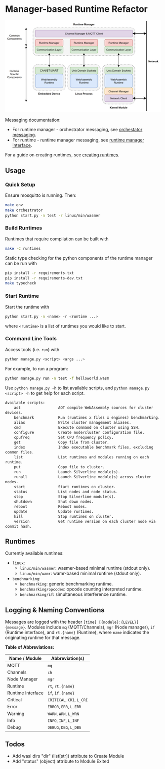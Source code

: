 # Manager-based Runtime Refactor

![Manager Architecture](docs/manager_architecture.PNG)

Messaging documentation:
- For runtime manager - orchestrator messaging, see [orchestator messaging](docs/messaging.rst).
- For runtime - runtime manager messaging, see [runtime manager interface](docs/interface.md).

For a guide on creating runtimes, see [creating runtimes](docs/creating_runtimes.md).

## Usage

### Quick Setup
Ensure mosquitto is running. Then:
```sh
make env
make orchestrator
python start.py -n test -r linux/min/wasmer
```

### Build Runtimes
Runtimes that require compilation can be built with
```sh
make -C runtimes
```
Static type checking for the python components of the runtime manager can be run with
```sh
pip install -r requirements.txt
pip install -r requirements-dev.txt
make typecheck
```

### Start Runtime
Start the runtime with
```sh
python start.py -n <name> -r <runtime ...>
```
where `<runtime>` is a list of runtimes you would like to start.

### Command Line Tools
Access tools (i.e. `run`) with
```sh
python manage.py <script> <args ...>
```
For example, to run a program:
```sh
python manage.py run -n test -f helloworld.wasm
```
Use `python manage.py -h` to list available scripts, and `python manage.py <script> -h` to get help for each script.

```
Available scripts:
    aot                 AOT compile WebAssembly sources for cluster devices.
    benchmark           Run (runtimes x files x engines) benchmarking.
    alias               Write cluster management aliases.
    cmd                 Execute command on cluster using SSH.
    configure           Create node/cluster configuration file.
    cpufreq             Set CPU frequency policy.
    get                 Copy file from cluster.
    index               Index executable benchmark files, excluding common files.
    list                List runtimes and modules running on each runtime.
    put                 Copy file to cluster.
    run                 Launch Silverline module(s).
    runall              Launch Silverline module(s) across cluster nodes.
    start               Start runtimes on cluster.
    status              List nodes and node status.
    stop                Stop Silverline module(s).
    shutdown            Shut down nodes.
    reboot              Reboot nodes.
    update              Update runtimes.
    kill                Stop runtimes on cluster.
    version             Get runtime version on each cluster node via commit hash.
```

## Runtimes

Currently available runtimes:
- `linux`:
    - `linux/min/wasmer`: wasmer-based minimal runtime (stdout only).
    - `linux/min/wamr`: wamr-based minimal runtime (stdout only).
- `benchmarking`:
    - `benchmarking`: generic benchmarking runtime.
    - `benchmarking/opcodes`: opcode counting interpreted runtime.
    - `benchmarking/if`: simultaneous interference runtime.

## Logging & Naming Conventions

Messages are logged with the header `[time] [{module}:{LEVEL}] {message}`.
Modules include `mq` (MQTT/Channels), `mgr` (Node manager), `if` (Runtime interface), and `rt.{name}` (Runtime), where `name` indicates the originating runtime for that message.

**Table of Abbreviations:**

| Name / Module     | Abbreviation(s)            |
| ----------------- | -------------------------- |
| MQTT              | `mq`                       |
| Channels          | `ch`                       |
| Node Manager      | `mgr`                      |
| Runtime           | `rt`, `rt.{name}`          |
| Runtime Interface | `if`, `if.{name}`          |
| Critical          | `CRITICAL`, `CRI`, `L_CRI` |
| Error             | `ERROR`, `ERR`, `L_ERR`    |
| Warning           | `WARN`, `WRN`, `L_WRN`     |
| Info              | `INFO`, `INF`, `L_INF`     |
| Debug             | `DEBUG`, `DBG`, `L_DBG`    |

## Todos

- Add wasi dirs "dir" (list[str]) attribute to Create Module
- Add "status" (object) attribute to Module Exited

